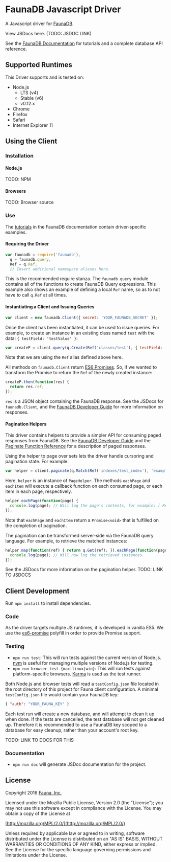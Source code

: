 # FaunaDB Javascript Driver

A Javascript driver for [FaunaDB](https://faunadb.com).

View JSDocs here. (TODO: JSDOC LINK)

See the [FaunaDB Documentation](https://faunadb.com/documentation) for tutorials
and a complete database API reference.

## Supported Runtimes

This Driver supports and is tested on:

* Node.js
  * LTS (v4)
  * Stable (v6)
  * v0.12.x
* Chrome
* Firefox
* Safari
* Internet Explorer 11

## Using the Client

### Installation

#### Node.js

TODO: NPM

#### Browsers

TODO: Browser source

### Use

The [tutorials](http://faunadb.com/documentation/tutorials) in the FaunaDB documentation contain
driver-specific examples.

#### Requiring the Driver

```javascript
var faunadb = require('faunadb'),
  q = faunadb.query,
  Ref = q.Ref;
  // Insert additional namespace aliases here.
```

This is the recommended require stanza. The `faunadb.query` module contains all of the
functions to create FaunaDB Query expressions. This example also shows an example of
defining a local `Ref` name, so as to not have to call `q.Ref` at all times.

#### Instantiating a Client and Issuing Queries
```javascript
var client = new faunadb.Client({ secret: 'YOUR_FAUNADB_SECRET' });
```

Once the client has been instantiated, it can be used to issue queries. For example, to create
an instance in an existing class named `test` with the data: `{ testField: 'testValue' }`:

```javascript
var createP = client.query(q.Create(Ref('classes/test'), { testField: 'testValue' }));
```

Note that we are using the `Ref` alias defined above here.

All methods on `faunadb.Client` return [ES6 Promises](https://developer.mozilla.org/en-US/docs/Web/JavaScript/Reference/Global_Objects/Promise).
So, if we wanted to transform the Promise to return the `Ref` of the newly created instance:

```javascript
createP.then(function(res) {
  return res.ref;
});
```

`res` is a JSON object containing the FaunaDB response. See the JSDocs for `faunadb.Client`,
and the [FaunaDB Developer Guide](https://faunadb.com/documentation/dev) for more information on responses.

#### Pagination Helpers

This driver contains helpers to provide a simpler API for consuming paged
responses from FaunaDB. See the [FaunaDB Developer Guide](https://faunadb.com/documentation/dev) and
the [Paginate Function Reference](https://faunadb.com/documentation/queries#read_functions-paginate_set)
for a description of paged responses.

Using the helper to page over sets lets the driver handle cursoring and pagination state. For example:

```javascript
var helper = client.paginate(q.Match(Ref('indexes/test_index'), 'example-term'));
```

Here, `helper` is an instance of `PageHelper`. The methods `eachPage` and `eachItem`
will execute a callback function on each consumed page, or each item in each page, respectively.

```javascript
helper.eachPage(function(page) {
  console.log(page); // Will log the page's contents, for example: [ Ref("classes/test/1234"), ... ]
});
```

Note that `eachPage` and `eachItem` return a `Promise<void>` that is fulfilled on the completion
of pagination.

The pagination can be transformed server-side via the FaunaDB query language.
For example, to retrieve the matched instances:

```javascript
helper.map(function(ref) { return q.Get(ref); }).eachPage(function(page) {
  console.log(page); // Will now log the retrieved instances.
});
```

See the JSDocs for more information on the pagination helper.
TODO: LINK TO JSDOCS

## Client Development

Run `npm install` to install dependencies.

### Code

As the driver targets multiple JS runtimes, it is developed in vanilla ES5.
We use the [es6-promise](https://github.com/stefanpenner/es6-promise) polyfill in order
to provide Promise support.

### Testing

* `npm run test`: This will run tests against the current version of Node.js. [nvm](https://github.com/creationix/nvm)
  is useful for managing multiple versions of Node.js for testing.
* `npm run browser-test-{mac|linux|win}`: This will run tests against platform-specific browsers.
  [Karma](https://karma-runner.github.io/1.0/index.html) is used as the test runner.

Both Node.js and browser tests will read a `testConfig.json` file located in the root
directory of this project for Fauna client configuration. A minimal `testConfig.json` file
would contain your FaunaDB key:

```json
{ "auth": "YOUR_FAUNA_KEY" }
```

Each test run will create a new database, and will attempt to clean it up when done. If the
tests are cancelled, the test database will not get cleaned up. Therefore it is recommended
to use a FaunaDB key scoped to a database for easy cleanup, rather than your account's root key.

TODO: LINK TO DOCS FOR THIS

### Documentation

* `npm run doc` will generate JSDoc documentation for the project.

## License

Copyright 2016 [Fauna, Inc.](https://faunadb.com/)

Licensed under the Mozilla Public License, Version 2.0 (the
"License"); you may not use this software except in compliance with
the License. You may obtain a copy of the License at

[http://mozilla.org/MPL/2.0/](http://mozilla.org/MPL/2.0/)

Unless required by applicable law or agreed to in writing, software
distributed under the License is distributed on an "AS IS" BASIS,
WITHOUT WARRANTIES OR CONDITIONS OF ANY KIND, either express or
implied. See the License for the specific language governing
permissions and limitations under the License.
